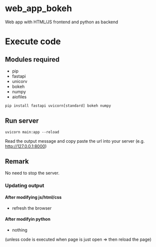 # web_app_bokeh
Web app with HTML/JS frontend and python as backend

# Execute code

## Modules required

- pip
- fastapi
- unicorv
- bokeh
- numpy
- aiofiles

```python
pip install fastapi uvicorn[standard] bokeh numpy
```

## Run server

```
uvicorn main:app --reload
```
Read the output message and copy paste the url into your server (e.g. http://127.0.0.1:8000)

## Remark

No need to stop the server.

### Updating output

#### After modifying js/html/css

- refresh the browser

#### After modifyin python

- nothing 

(unless code is executed when page is just open => then reload the page)
